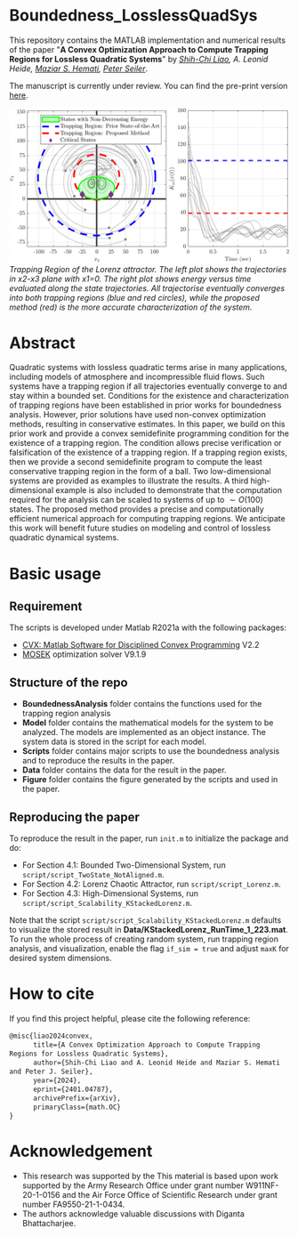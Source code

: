 # Boundedness_LosslessQuadSys
This repository contains the MATLAB implementation and numerical results of the paper "**A Convex Optimization Approach to Compute Trapping Regions for Lossless Quadratic Systems**" by _[Shih-Chi Liao](https://scliao47.github.io/), A. Leonid Heide, [Maziar S. Hemati](https://dept.aem.umn.edu/people/faculty/mhemati/index.html), [Peter Seiler](https://seiler.engin.umich.edu/)_.

The manuscript is currently under review. You can find the pre-print version [here](https://arxiv.org/abs/2401.04787).
<!-- \[[Paper on ]()\] / 
\[[Paper on arXiv]()\] / 
\[[Slides]()\] /
\[[Poster]()\] -->


<!-- FIGURE -->
![Trapping Region of Lorenz system.](/Figure/Lorenze_TR_2D.png) \
*Trapping Region of the Lorenz attractor. The left plot shows the trajectories in x2-x3 plane with x1=0. The right plot shows energy versus time evaluated along the state trajectories. All trajectorise eventually converges into both trapping regions (blue and red circles), while the proposed method (red) is the more accurate characterization of the system.*

# Abstract
Quadratic systems with lossless quadratic terms arise in many applications, including models of atmosphere and incompressible fluid flows. Such systems have a trapping region if all trajectories eventually converge to and stay within a bounded set. Conditions for the existence and characterization of trapping regions have been established in prior works for boundedness analysis. However, prior solutions have used non-convex optimization methods, resulting in conservative estimates. In this paper, we build on this prior work and provide a convex semidefinite programming condition for the existence of a trapping region. The condition allows precise verification or falsification of the existence of a trapping region. If a trapping region exists, then we provide a second semidefinite program to compute the least conservative trapping region in the form of a ball. Two low-dimensional systems are provided as examples to illustrate the results. A third high-dimensional example is also included to demonstrate that the computation required for the analysis can be scaled to systems of up to $\sim O(100)$ states. The proposed method provides a precise and computationally efficient numerical approach for computing trapping regions. We anticipate this work will benefit future studies on modeling and control of lossless quadratic dynamical systems. 

# Basic usage

## Requirement
The scripts is developed under Matlab R2021a with the following packages:
* [CVX: Matlab Software for Disciplined Convex Programming](http://cvxr.com/cvx/) V2.2
* [MOSEK](https://www.mosek.com/) optimization solver V9.1.9

## Structure of the repo
* **BoundednessAnalysis** folder contains the functions used for the trapping region analysis
* **Model** folder contains the mathematical models for the system to be analyzed. The models are implemented as an object instance. The system data is stored in the script for each model. 
* **Scripts** folder contains major scripts to use the boundedness analysis and to reproduce the results in the paper. 
* **Data** folder contains the data for the result in the paper. 
* **Figure** folder contains the figure generated by the scripts and used in the paper.

## Reproducing the paper
To reproduce the result in the paper, run `init.m` to initialize the package and do:
* For Section 4.1: Bounded Two-Dimensional System, run `script/script_TwoState_NotAligned.m`.
* For Section 4.2: Lorenz Chaotic Attractor, run `script/script_Lorenz.m`.
* For Section 4.3: High-Dimensional Systems, run `script/script_Scalability_KStackedLorenz.m`.

Note that the script `script/script_Scalability_KStackedLorenz.m` defaults to visualize the stored result in **Data/KStackedLorenz_RunTime_1_223.mat**. To run the whole process of creating random system, run trapping region analysis, and visualization, enable the flag `if_sim = true` and adjust `maxK` for desired system dimensions. 


# How to cite
If you find this project helpful, please cite the following reference:
```
@misc{liao2024convex,
      title={A Convex Optimization Approach to Compute Trapping Regions for Lossless Quadratic Systems}, 
      author={Shih-Chi Liao and A. Leonid Heide and Maziar S. Hemati and Peter J. Seiler},
      year={2024},
      eprint={2401.04787},
      archivePrefix={arXiv},
      primaryClass={math.OC}
}
```

# Acknowledgement
* This research was supported by the This material is based upon work supported by the Army Research Office under grant number W911NF-20-1-0156 and the Air Force Office of Scientific Research under grant number FA9550-21-1-0434.
* The authors acknowledge valuable discussions with Diganta Bhattacharjee.
